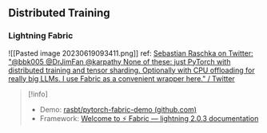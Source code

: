 ## Distributed Training
### Lightning Fabric
![[Pasted image 20230619093411.png]]
ref: [Sebastian Raschka on Twitter: "@bbk005 @DrJimFan @karpathy None of these: just PyTorch with distributed training and tensor sharding. Optionally with CPU offloading for really big LLMs. I use Fabric as a convenient wrapper here." / Twitter](https://twitter.com/rasbt/status/1670130547669041154)

>[!info]
>- Demo: [rasbt/pytorch-fabric-demo (github.com)](https://github.com/rasbt/pytorch-fabric-demo/tree/main)
>- Framework: [Welcome to ⚡ Fabric — lightning 2.0.3 documentation](https://lightning.ai/docs/fabric/stable/)

